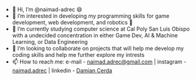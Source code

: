 - 👋 Hi, I’m @naimad-adrec 😄
- 👀 I’m interested in developing my programming skills for game development, web development, and robotics 🤖
- 🌱 I’m currently studying computer science at Cal Poly San Luis Obispo with a undecided concentration in either Game Dev, AI & Machine Learning, or Data Engineering
- 💞️ I’m looking to collaborate on projects that will help me develop my coding skills and help me further explore my intrests
- 📫 How to reach me: e-mail - naimad.adrec@gmail.com | instagram - [naimad.adrec](https://www.instagram.com/naimad.adrec/) | linkedin - [Damian Cerda](https://www.linkedin.com/in/damian-cerda/)
